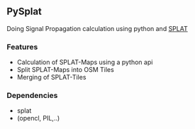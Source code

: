 ## PySplat

Doing Signal Propagation calculation using python and [SPLAT](http://www.qsl.net/kd2bd/splat.html)

### Features

* Calculation of SPLAT-Maps using a python api
* Split SPLAT-Maps into OSM Tiles
* Merging of SPLAT-Tiles

### Dependencies

* splat
* (opencl, PIL,..)
